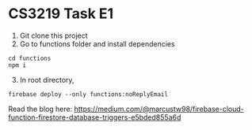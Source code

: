 # CS3219 Task E1

1. Git clone this project
2. Go to functions folder and install dependencies
```shell
cd functions
npm i
```
3. In root directory, 
```shell
firebase deploy --only functions:noReplyEmail
```

Read the blog here: https://medium.com/@marcustw98/firebase-cloud-function-firestore-database-triggers-e5bded855a6d

